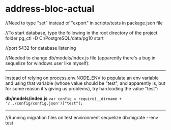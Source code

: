 # address-bloc-actual


//Need to type "set" instead of "export" in scripts/tests in package.json file

//To start database, type the following in the root directory of the project folder
pg_ctl -D C:/PostgreSQL/data/pg10 start


//port 5432 for database listening


//Needed to change db/models/index.js file (apparently there's a bug in sequelize for
windows user like myself):

*******************************
Instead of relying on process.env.NODE_ENV to populate an env variable and using that variable (whose value should be "test", and apparently is, but for some reason it's giving us problems), try hardcoding the value "test":

**db/models/index.js**
`var config = require(__dirname + '/../config/config.json')["test"];`
******************************************



//Running migration files on test environment
sequelize db:migrate --env test
